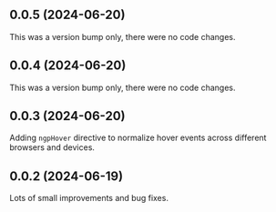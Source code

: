 ## 0.0.5 (2024-06-20)

This was a version bump only, there were no code changes.

## 0.0.4 (2024-06-20)

This was a version bump only, there were no code changes.

## 0.0.3 (2024-06-20)

Adding `ngpHover` directive to normalize hover events across different browsers and devices.

## 0.0.2 (2024-06-19)

Lots of small improvements and bug fixes.
